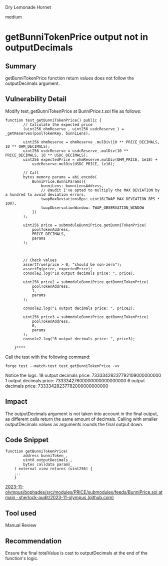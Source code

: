 Dry Lemonade Hornet

medium

# getBunniTokenPrice output not in outputDecimals

## Summary
getBunniTokenPrice function return values does not follow the outputDecimals argument.

## Vulnerability Detail
Modify test_getBunniTokenPrice at BunniPrice.t.sol file as follows:
```solidity
function test_getBunniTokenPrice() public {
        // Calculate the expected price
        (uint256 ohmReserve_, uint256 usdcReserve_) = _getReserves(poolTokenKey, bunniLens);

        uint256 ohmReserve = ohmReserve_.mulDiv(10 ** PRICE_DECIMALS, 10 ** OHM_DECIMALS);
        uint256 usdcReserve = usdcReserve_.mulDiv(10 ** PRICE_DECIMALS, 10 ** USDC_DECIMALS);
        uint256 expectedPrice = ohmReserve.mulDiv(OHM_PRICE, 1e18) +
            usdcReserve.mulDiv(USDC_PRICE, 1e18);

        // Call
        bytes memory params = abi.encode(
            BunniPrice.BunniParams({
                bunniLens: bunniLensAddress,
                // @audit I've opted to multiply the MAX DEVIATION by a hundred to avoid deviation errors.
                twapMaxDeviationsBps: uint16(TWAP_MAX_DEVIATION_BPS * 100),
                twapObservationWindow: TWAP_OBSERVATION_WINDOW
            })
        );

        uint256 price = submoduleBunniPrice.getBunniTokenPrice(
            poolTokenAddress,
            PRICE_DECIMALS,
            params
        );

  

        // Check values
        assertTrue(price > 0, "should be non-zero");
        assertEq(price, expectedPrice);
        console2.log("18 output decimals price: ", price);

        uint256 price2 = submoduleBunniPrice.getBunniTokenPrice(
            poolTokenAddress,
            1,
            params
        );

        console2.log("1 output decimals price: ", price2);

        uint256 price3 = submoduleBunniPrice.getBunniTokenPrice(
            poolTokenAddress,
            6,
            params
        );
        console2.log("6 output decimals price: ", price3);

    }****
```

Call the test with the following command:
```shell
forge test --match-test test_getBunniTokenPrice -vv
```

Notice the logs:
18 output decimals price:  73333428237792109000000000
1 output decimals price:    73333427600000000000000000
6 output decimals price:    73333428237782000000000000

## Impact
The outputDecimals argument is not taken into account in the final output, as different calls return the same amount of decimals. 
Calling with smaller outputDecimals values as arguments rounds the final output down.

## Code Snippet
```solidity
function getBunniTokenPrice(
        address bunniToken_,
        uint8 outputDecimals_,
        bytes calldata params_
    ) external view returns (uint256) {
    ...
    }
```
[2023-11-olympus/bophades/src/modules/PRICE/submodules/feeds/BunniPrice.sol at main · sherlock-audit/2023-11-olympus (github.com)](https://github.com/sherlock-audit/2023-11-olympus/blob/main/bophades/src/modules/PRICE/submodules/feeds/BunniPrice.sol#L110)

## Tool used

Manual Review

## Recommendation

Ensure the final totalValue is cast to outputDecimals at the end of the function's logic.